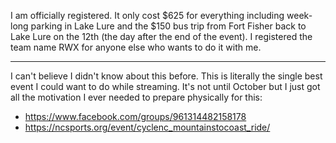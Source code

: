 
I am officially registered. It only cost $625 for everything including week-long parking in Lake Lure and the $150 bus trip from Fort Fisher back to Lake Lure on the 12th (the day after the end of the event). I registered the team name RWX for anyone else who wants to do it with me.

----

I can't believe I didn't know about this before. This is literally the single best event I could want to do while streaming. It's not until October but I just got all the motivation I ever needed to prepare physically for this: 

* https://www.facebook.com/groups/961314482158178
* https://ncsports.org/event/cyclenc_mountainstocoast_ride/